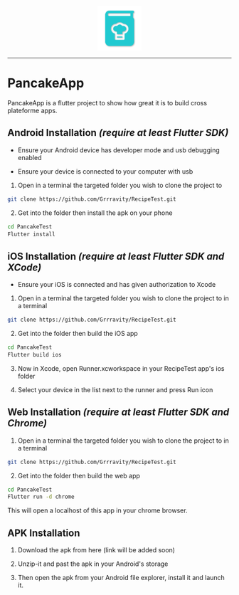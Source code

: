 <p align="center">
<img src="https://github.com/Grrravity/RecipeTest/blob/9cd1f3cf3bef34d6dcf3acd354e3a6afa2f027a9/assets/logos/pancakeapp.png" height="100" alt="PancakeApp" />
</p>

---
# PancakeApp

PancakeApp is a flutter project to show how great it is to build cross plateforme apps.


## Android Installation *(require at least Flutter SDK)*

* Ensure your Android device has developer mode and usb debugging enabled

* Ensure your device is connected to your computer with usb 

1. Open in a terminal the targeted folder you wish to clone the project to

```bash
git clone https://github.com/Grrravity/RecipeTest.git
```

2. Get into the folder then install the apk on your phone

```bash
cd PancakeTest
Flutter install
```

## iOS Installation *(require at least Flutter SDK and XCode)*

* Ensure your iOS is connected and has given authorization to Xcode

1. Open in a terminal the targeted folder you wish to clone the project to in a terminal

```bash
git clone https://github.com/Grrravity/RecipeTest.git
```

2. Get into the folder then build the iOS app

```bash
cd PancakeTest
Flutter build ios
```

3. Now in Xcode, open Runner.xcworkspace in your RecipeTest app's ios folder

4. Select your device in the list next to the runner and press Run icon


## Web Installation *(require at least Flutter SDK and Chrome)*

1. Open in a terminal the targeted folder you wish to clone the project to in a terminal

```bash
git clone https://github.com/Grrravity/RecipeTest.git
```

2. Get into the folder then build the web app

```bash
cd PancakeTest
Flutter run -d chrome
```

This will open a localhost of this app in your chrome browser.

## APK Installation

1. Download the apk from here (link will be added soon)

2. Unzip-it and past the apk in your Android's storage
3. Then open the apk from your Android file explorer, install it and launch it.
